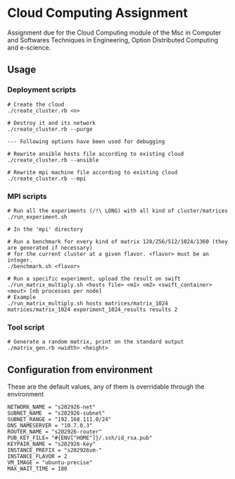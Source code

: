 Cloud Computing Assignment
==========================

Assignment due for the Cloud Computing module of the Msc in Computer and
Softwares Techniques in Engineering, Option Distributed Computing and
e-science.

Usage
-----

### Deployment scripts

```
# Create the cloud
./create_cluster.rb <n>

# Destroy it and its network
./create_cluster.rb --purge

--- Following options have been used for debugging

# Rewrite ansible hosts file according to existing cloud
./create_cluster.rb --ansible

# Rewrite mpi machine file according to existing cloud
./create_cluster.rb --mpi
```

### MPI scripts

```
# Run all the experiments (/!\ LONG) with all kind of cluster/matrices
./run_experiment.sh

# In the 'mpi' directory

# Run a benchmark for every kind of matrix 128/256/512/1024/1360 (they are generated if necessary)
# for the current cluster at a given flavor. <flavor> must be an integer.
./benchmark.sh <flavor>

# Run a specific experiment, upload the result on swift
./run_matrix_multiply.sh <hosts file> <m1> <m2> <swift_container> <mout> [nb processes per node]
# Example
./run_matrix_multiply.sh hosts matrices/matrix_1024 matrices/matrix_1024 experiment_1024_results results 2
```

### Tool script

```
# Generate a random matrix, print on the standard output
./matrix_gen.rb <width> <height>
```


Configuration from environment
------------------------------

These are the default values, any of them is overridable through the environment

```
NETWORK_NAME = "s202926-net"
SUBNET_NAME  = "s202926-subnet"
SUBNET_RANGE = "192.168.111.0/24"
DNS_NAMESERVER = "10.7.0.3"
ROUTER_NAME = "s202926-router"
PUB_KEY_FILE= "#{ENV["HOME"]}/.ssh/id_rsa.pub"
KEYPAIR_NAME = "s202926-key"
INSTANCE_PREFIX = "s202926vm-"
INSTANCE_FLAVOR = 2
VM_IMAGE = "ubuntu-precise"
MAX_WAIT_TIME = 180
```

